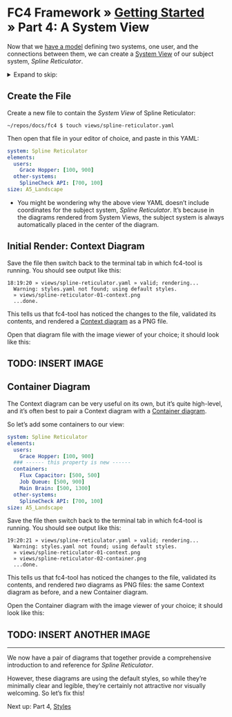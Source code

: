 # FC4 Framework » [Getting Started](index.md) » Part 4: A System View

Now that we [have a model](modeling.md) defining two systems, one user, and
the connections between them, we can create a [System
View](../../concepts.md#system-view) of our subject system, _Spline
Reticulator_.

<details>
<summary>Expand to skip:</summary>

<!-- TOC depthFrom:2 -->

- [Create the File](#create-the-file)
- [Initial Render: Context Diagram](#initial-render-context-diagram)
- [Container Diagram](#container-diagram)

<!-- /TOC -->

</details>

## Create the File

Create a new file to contain the _System View_ of Spline Reticulator:

```shell
~/repos/docs/fc4 $ touch views/spline-reticulator.yaml
```

Then open that file in your editor of choice, and paste in this YAML:

```yaml
system: Spline Reticulator
elements:
  users:
    Grace Hopper: [100, 900]
  other-systems:
    SplineCheck API: [700, 100]
size: A5_Landscape
```

<aside>

* You might be wondering why the above view YAML doesn’t include coordinates
  for the subject system, _Spline Reticulator_. It’s because in the diagrams
  rendered from System Views, the subject system is always automatically placed
  in the center of the diagram.

</aside>

## Initial Render: Context Diagram

Save the file then switch back to the terminal tab in which fc4-tool is running.
You should see output like this:

```text
18:19:20 » views/spline-reticulator.yaml » valid; rendering...
  Warning: styles.yaml not found; using default styles.
  » views/spline-reticulator-01-context.png
  ...done.
```

This tells us that fc4-tool has noticed the changes to the file, validated its
contents, and rendered a [Context diagram](../../concepts.md#context-diagram) as
a PNG file.

Open that diagram file with the image viewer of your choice; it should look like
this:

## TODO: INSERT IMAGE

## Container Diagram

The Context diagram can be very useful on its own, but it’s quite high-level,
and it’s often best to pair a Context diagram with a [Container
diagram](../../concepts.md#container-diagram).

So let’s add some containers to our view:

<!-- TEST FILE: views/spline-reticulator.yaml -->

```yaml
system: Spline Reticulator
elements:
  users:
    Grace Hopper: [100, 900]
  ### ------ this property is new ------
  containers:
    Flux Capacitor: [500, 500]
    Job Queue: [500, 900]
    Main Brain: [500, 1300]
  other-systems:
    SplineCheck API: [700, 100]
size: A5_Landscape
```

Save the file then switch back to the terminal tab in which fc4-tool is running.
You should see output like this:

```text
19:20:21 » views/spline-reticulator.yaml » valid; rendering...
  Warning: styles.yaml not found; using default styles.
  » views/spline-reticulator-01-context.png
  » views/spline-reticulator-02-container.png
  ...done.
```

This tells us that fc4-tool has noticed the changes to the file, validated its
contents, and rendered _two_ diagrams as PNG files: the same Context diagram as
before, and a new Container diagram.

Open the Container diagram with the image viewer of your choice; it should look
like this:

## TODO: INSERT ANOTHER IMAGE

----

We now have a pair of diagrams that together provide a comprehensive
introduction to and reference for _Spline Reticulator_.

However, these diagrams are using the default styles, so while they’re minimally
clear and legible, they’re certainly not attractive nor visually welcoming. So
let’s fix this!

Next up: Part 4, [Styles](styles.md)
